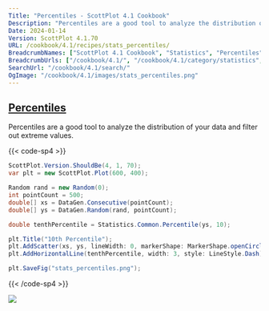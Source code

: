 ```yaml
---
Title: "Percentiles - ScottPlot 4.1 Cookbook"
Description: "Percentiles are a good tool to analyze the distribution of your data and filter out extreme values."
Date: 2024-01-14
Version: ScottPlot 4.1.70
URL: /cookbook/4.1/recipes/stats_percentiles/
BreadcrumbNames: ["ScottPlot 4.1 Cookbook", "Statistics", "Percentiles"]
BreadcrumbUrls: ["/cookbook/4.1/", "/cookbook/4.1/category/statistics", "/cookbook/4.1/recipes/stats_percentiles/"]
SearchUrl: "/cookbook/4.1/search/"
OgImage: "/cookbook/4.1/images/stats_percentiles.png"
---
```


<h2><a id='percentiles' href='/cookbook/4.1/recipes/stats_percentiles/'>Percentiles</a></h2>

Percentiles are a good tool to analyze the distribution of your data and filter out extreme values.

{{< code-sp4 >}}

```cs
ScottPlot.Version.ShouldBe(4, 1, 70);
var plt = new ScottPlot.Plot(600, 400);

Random rand = new Random(0);
int pointCount = 500;
double[] xs = DataGen.Consecutive(pointCount);
double[] ys = DataGen.Random(rand, pointCount);

double tenthPercentile = Statistics.Common.Percentile(ys, 10);

plt.Title("10th Percentile");
plt.AddScatter(xs, ys, lineWidth: 0, markerShape: MarkerShape.openCircle);
plt.AddHorizontalLine(tenthPercentile, width: 3, style: LineStyle.Dash);

plt.SaveFig("stats_percentiles.png");
```

{{< /code-sp4 >}}

<img src='../../images/stats_percentiles.png' class='d-block mx-auto my-5' />


